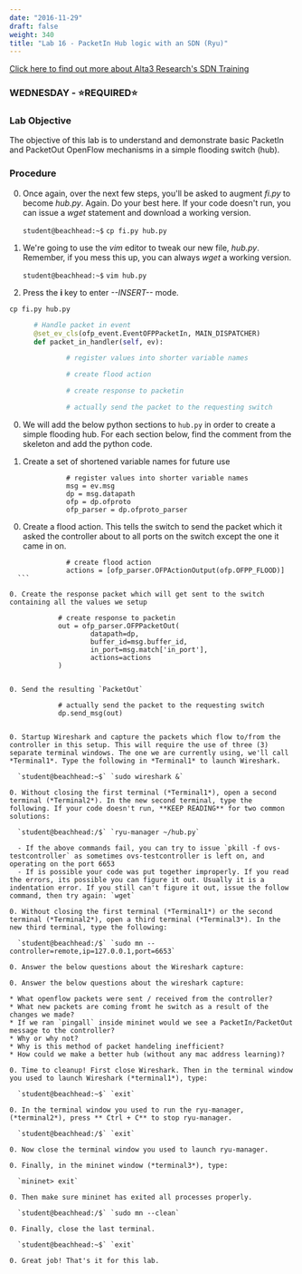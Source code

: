 ```yaml
---
date: "2016-11-29"
draft: false
weight: 340
title: "Lab 16 - PacketIn Hub logic with an SDN (Ryu)"
---
```

[Click here to find out more about Alta3 Research's SDN Training](https://alta3.com/courses/sdn)

### WEDNESDAY - &#x2B50;REQUIRED&#x2B50;

### Lab Objective
The objective of this lab is to understand and demonstrate basic PacketIn and PacketOut OpenFlow mechanisms in a simple flooding switch (hub).

### Procedure

0. Once again, over the next few steps, you'll be asked to augment *fi.py* to become *hub.py*. Again. Do your best here. If your code doesn't run, you can issue a *wget* statement and download a working version. 

    `student@beachhead:~$` `cp fi.py hub.py`

0. We're going to use the *vim* editor to tweak our new file, *hub.py*. Remember, if you mess this up, you can always *wget* a working version. 

    `student@beachhead:~$` `vim hub.py`

0. Press the **i** key to enter *--INSERT--* mode.

  `cp fi.py hub.py`

  ``` python
		# Handle packet in event
		@set_ev_cls(ofp_event.EventOFPPacketIn, MAIN_DISPATCHER)
		def packet_in_handler(self, ev):

				# register values into shorter variable names

				# create flood action

				# create response to packetin

				# actually send the packet to the requesting switch
  ```

0. We will add the below python sections to `hub.py` in order to create a simple flooding hub.  For each section below, find the comment from the skeleton and add the python code.

0. Create a set of shortened variable names for future use

  ```
				# register values into shorter variable names
				msg = ev.msg
				dp = msg.datapath
				ofp = dp.ofproto
				ofp_parser = dp.ofproto_parser
  ```

0. Create a flood action.  This tells the switch to send the packet which it asked the controller about to all ports on the switch except the one it came in on.

  ```
				# create flood action
				actions = [ofp_parser.OFPActionOutput(ofp.OFPP_FLOOD)]
	```

0. Create the response packet which will get sent to the switch containing all the values we setup

  ```
				# create response to packetin
				out = ofp_parser.OFPPacketOut(
						datapath=dp,
						buffer_id=msg.buffer_id,
						in_port=msg.match['in_port'],
						actions=actions
				)
  ```

0. Send the resulting `PacketOut` 

  ```
				# actually send the packet to the requesting switch
				dp.send_msg(out)
  ```

0. Startup Wireshark and capture the packets which flow to/from the controller in this setup. This will require the use of three (3) separate terminal windows. The one we are currently using, we'll call *Terminal1*. Type the following in *Terminal1* to launch Wireshark.

    `student@beachhead:~$` `sudo wireshark &`

0. Without closing the first terminal (*Terminal1*), open a second terminal (*Terminal2*). In the new second terminal, type the following. If your code doesn't run, **KEEP READING** for two common solutions:

    `student@beachhead:/$` `ryu-manager ~/hub.py`
    
    - If the above commands fail, you can try to issue `pkill -f ovs-testcontroller` as sometimes ovs-testcontroller is left on, and operating on the port 6653
    - If is possible your code was put together improperly. If you read the errors, its possible you can figure it out. Usually it is a indentation error. If you still can't figure it out, issue the follow command, then try again: `wget`
    
0. Without closing the first terminal (*Terminal1*) or the second terminal (*Terminal2*), open a third terminal (*Terminal3*). In the new third terminal, type the following:

    `student@beachhead:/$` `sudo mn --controller=remote,ip=127.0.0.1,port=6653`

0. Answer the below questions about the Wireshark capture:

0. Answer the below questions about the wireshark capture:

  * What openflow packets were sent / received from the controller?
  * What new packets are coming fromt he switch as a result of the changes we made?
  * If we ran `pingall` inside mininet would we see a PacketIn/PacketOut message to the controller?
  * Why or why not?
  * Why is this method of packet handeling inefficient? 
  * How could we make a better hub (without any mac address learning)?

0. Time to cleanup! First close Wireshark. Then in the terminal window you used to launch Wireshark (*terminal1*), type:

    `student@beachhead:~$` `exit`

0. In the terminal window you used to run the ryu-manager, (*terminal2*), press ** Ctrl + C** to stop ryu-manager.

    `student@beachhead:/$` `exit`

0. Now close the terminal window you used to launch ryu-manager.

0. Finally, in the mininet window (*terminal3*), type:

    `mininet> exit`
  
0. Then make sure mininet has exited all processes properly.

    `student@beachhead:/$` `sudo mn --clean`

0. Finally, close the last terminal.

    `student@beachhead:~$` `exit`
  
0. Great job! That's it for this lab.
